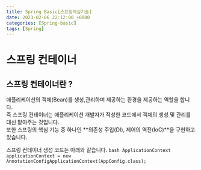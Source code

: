 ```yaml
---
title: Spring Basic[스프링핵심기술]
date: 2023-02-06 22:12:00 +0800
categories: [Spring-basic]
tags: [Spring]
---
```


# 스프링 컨테이너

## 스프링 컨테이너란 ?
애플리케이션의 객체(Bean)를 생성,관리하며 제공하는 환경을 제공하는 역할을 합니다.<br/>
즉 스프링 컨테이너는 애플리케이션 개발자가 작성한 코드에서 객체의 생성 및 관리를 대신 맡아주는 것입니다.<br/>
또한 스프링의 핵심 기능 중 하나인 **의존성 주입(DI), 제어의 역전(IoC)**을 구현하고 있습니다.<br/>

스프링 컨테이너 생성 코드는 아래와 같습니다.
     ```bash
     ApplicationContext applicationContext = new AnnotationConfigApplicationContext(AppConfig.class);
     ```